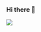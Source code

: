 ### Hi there 👋

<picture>
  <source
    srcset="https://github-readme-stats.vercel.app/api?username=estaciorenan&show_icons=true&theme=dark"
    media="(prefers-color-scheme: dark)"
  />
  <source
    srcset="https://github-readme-stats.vercel.app/api?username=estaciorenan&show_icons=true"
    media="(prefers-color-scheme: light), (prefers-color-scheme: no-preference)"
  />
  <img src="https://github-readme-stats.vercel.app/api?username=estaciorenan&show_icons=true" />
</picture>

